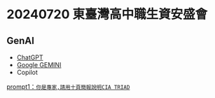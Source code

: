 20240720 東臺灣高中職生資安盛會
======

## GenAI
* [ChatGPT](https://chatgpt.com/)
* [Google GEMINI](https://gemini.google.com/app)
* Copilot

[prompt1：`你是專家,請用十頁簡報說明CIA TRIAD`](./prompt1.md)

